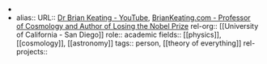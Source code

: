-
- alias::
  URL:: [Dr Brian Keating - YouTube](https://www.youtube.com/@DrBrianKeating/featured), [BrianKeating.com - Professor of Cosmology and Author of Losing the Nobel Prize](https://briankeating.com/)
  rel-org:: [[University of California - San Diego]]
  role:: academic
  fields:: [[physics]], [[cosmology]], [[astronomy]]
  tags:: person, [[theory of everything]]
  rel-projects::
